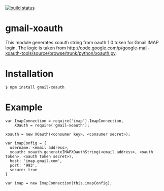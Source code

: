 [![build status](https://secure.travis-ci.org/yehezkielbs/gmail-xoauth.png)](http://travis-ci.org/yehezkielbs/gmail-xoauth)
# gmail-xoauth

This module generates xoauth string from oauth 1.0 token for Gmail IMAP login. The logic is taken from http://code.google.com/p/google-mail-xoauth-tools/source/browse/trunk/python/xoauth.py.

# Installation

    $ npm install gmail-xoauth

# Example

    var ImapConnection = require('imap').ImapConnection,
        XOauth = require('gmail-xoauth');

    xoauth = new XOauth(<consumer key>, <consumer secret>);

    var imapConfig = {
      username: <email address>,
      xoauth: xoauth.generateIMAPXOauthString(<email address>, <oauth token>, <oauth token secret>),
      host: 'imap.gmail.com',
      port: '993',
      secure: true
    }

    var imap = new ImapConnection(this.imapConfig);
